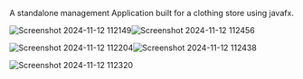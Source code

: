 A standalone management Application built for a clothing store using javafx.

![Screenshot 2024-11-12 112149](https://github.com/user-attachments/assets/d6fcf126-564c-42ae-bc7d-9e6813794013)![Screenshot 2024-11-12 112456](https://github.com/user-attachments/assets/4a0f3831-faa1-486f-a613-a7167f962de5)

![Screenshot 2024-11-12 112204](https://github.com/user-attachments/assets/d48bb059-8e44-4230-8f0e-bb0699a2c39f)![Screenshot 2024-11-12 112438](https://github.com/user-attachments/assets/f007ed6e-ef4e-4bcb-81ec-48118558f118)

![Screenshot 2024-11-12 112320](https://github.com/user-attachments/assets/0be932d5-b091-43c4-bdd1-b5ba27085605)
